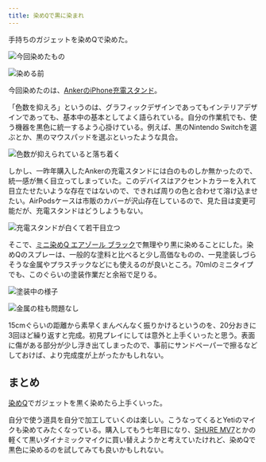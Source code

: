 ```yaml
---
title: 染めQで黒に染まれ
---
```

手持ちのガジェットを染めQで染めた。

![](https://lh5.googleusercontent.com/fEWjeCNP7o2wwHV86EfKm6l6p-qph6Qk3t4wdBXYZR4rcfsdG3iIf7D-3lh2MJR75B-9xqELRyV-5_An8f5gn5T1bM552ZA-sAtZFzaSBbkZHVH5MV9Ej2jez-34w16-hCtosA8ji70AfsXN9YyIIg "今回染めたもの")

![](https://lh5.googleusercontent.com/tGdDfwDi064xyNMRSz_Tuzv2wAvaMmViOmRvZiAzeQkINn49F9yCAWv8awXqAN0kXGJ_G87gCLle9f2H2A_KHh9x6nnib7lUpt5XhoZpTSxtcRZqfIgBxpI5Kz60Hfyls7HiavVZ49SnR358HU2lbw "染める前")

今回染めたのは、[AnkerのiPhone充電スタンド](https://r7kamura.com/articles/2021-09-06-anker-iphone-stand)。

「色数を抑えろ」というのは、グラフィックデザインであってもインテリアデザインであっても、基本中の基本としてよく語られている。自分の作業机でも、使う機器を黒色に統一するよう心掛けている。例えば、黒のNintendo Switchを選ぶとか、黒のマウスパッドを選ぶといったような具合。

![](https://lh4.googleusercontent.com/pcRaN47IB4Yn3PXs--TuMkTFfeRHk5vuYw0t4C4ulVYMdokwTmY82-F9SU5ecA6n2ov9opqCJA_sF-PGXiri3dEO2Ocpy02DoEh_3Gmiy590cn6FsWqaUDJvZ6iIwEz4WBQxd9p77YPzIfLv5INvyQ "色数が抑えられていると落ち着く")

しかし、一昨年購入したAnkerの充電スタンドには白のものしか無かったので、統一感が無く目立ってしまっていた。このデバイスはアクセントカラーを入れて目立たせたいような存在ではないので、できれば周りの色と合わせて溶け込ませたい。AirPodsケースは市販のカバーが沢山存在しているので、見た目は変更可能だが、充電スタンドはどうしようもない。

![](https://lh3.googleusercontent.com/VIau-zF6ZMQCO-WFOaq9JEiHXLj5M_UXy2A4GLr9axpnP3aas3yQqt20cppSJQG3fmkQ71xT-xw6mPWLyEx7HUqalUMrMP8D-rMsN6v-bP1EhKiUZHd7BqC3YNG8vw0xfcGT9W44nLEbx6h4Ci3qTg "充電スタンドが白くて若干目立つ")

そこで、[ミニ染めQ エアゾール ブラック](https://www.amazon.co.jp/dp/B003QMFUKO)で無理やり黒に染めることにした。染めQのスプレーは、一般的な塗料と比べると少し高価なものの、一見塗装しづらそうな金属やプラスチックなどにも使えるのが良いところ。70mlのミニタイプでも、このぐらいの塗装作業だと余裕で足りる。

![](https://lh3.googleusercontent.com/F2EogTFSsF2MjToG8GXzodK7iBtHNrgicUqhO0wCAbWzLmz-kMKCW_1X_WtJHSG9tl56K1I5dFiPv2LDDRWrtxDSdL-kgtRyH3UzytxGKebBAnF0_xGn9b0Q0DqFbrbG9FGpgE5wZHoT59uByCYpKQ "塗装中の様子")

![](https://lh3.googleusercontent.com/KKmWQrMntSzg81IR6Ck2nNXLAPQFODjcW0io_p_EkOSqZbFQ94DZwXbH8YSImkXa7PtdgRgoBFV2H1ielzO5wD_cPiEVfYlGObHccmA8KeOFWkRMwCgBU-TDi6iTWyxQY7B0u1svqoYBzkEcQYLIiQ "金属の柱も問題なし")

15cmぐらいの距離から素早くまんべんなく振りかけるというのを、20分おきに3回ほど繰り返すと完成。初見プレイにしては意外と上手くいったと思う。表面に傷がある部分が少し浮き出てしまったので、事前にサンドペーパーで擦るなどしておけば、より完成度が上がったかもしれない。

まとめ
---

[染めQ](https://www.amazon.co.jp/dp/B003QMFUKO)でガジェットを黒く染めたら上手くいった。

自分で使う道具を自分で加工していくのは楽しい。こうなってくるとYetiのマイクも染めてみたくなっている。購入してもう七年目になり、[SHURE MV7](https://www.amazon.co.jp/dp/B08KY7G1GV)とかの軽くて黒いダイナミックマイクに買い替えようかと考えていたけれど、染めQで黒色に染めるのを試してみても良いかもしれない。
